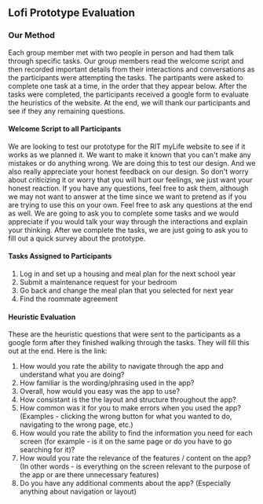 ## Lofi Prototype Evaluation

### Our Method
Each group member met with two people in person and had them talk through specific tasks. Our group members read the welcome script and then recorded important details from their interactions and conversations as the participants were attempting the tasks. The partipants were asked to complete one task at a time, in the order that they appear below. After the tasks were completed, the participants received a google form to evaluate the heuristics of the website. At the end, we will thank our participants and see if they any remaining questions.

#### Welcome Script to all Participants
We are looking to test our prototype for the RIT myLife website to see if it works as we planned it. We want to make it known that you can't make any mistakes or do anything wrong. We are doing this to test our design. And we also really appreciate your honest feedback on our design. So don't worry about criticizing it or worry that you will hurt our feelings, we just want your honest reaction. If you have any questions, feel free to ask them, although we may not want to answer at the time since we want to pretend as if you are trying to use this on your own. Feel free to ask any questions at the end as well. We are going to ask you to complete some tasks and we would appreciate if you would talk your way through the interactions and explain your thinking. After we complete the tasks, we are just going to ask you to fill out a quick survey about the prototype.

#### Tasks Assigned to Participants
1. Log in and set up a housing and meal plan for the next school year
2. Submit a maintenance request for your bedroom
3. Go back and change the meal plan that you selected for next year
4. Find the roommate agreement

#### Heuristic Evaluation
These are the heuristic questions that were sent to the participants as a google form after they finished walking through the tasks. They will fill this out at the end. Here is the link: 
1. How would you rate the ability to navigate through the app and understand what you are doing? 
2. How familiar is the wording/phrasing used in the app?
3. Overall, how would you easy was the app to use? 
4. How consistant is the the layout and structure throughout the app?
5. How common was it for you to make errors when you used the app? (Examples - clicking the wrong button for what you wanted to do, navigating to the wrong page, etc.)
6. How would you rate the ability to find the information you need for each screen (for example - is it on the same page or do you have to go searching for it)?
7. How would you rate the relevance of the features / content on the app? (In other words - is everything on the screen relevant to the purpose of the app or are there unnecessary features)
8. Do you have any additional comments about the app? (Especially anything about navigation or layout)

